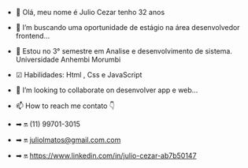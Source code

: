 - 👋 Olá, meu nome é Julio Cezar tenho 32 anos
- 👀 I’m buscando uma oportunidade de estágio na área desenvolvedor frontend...
- 🌱 Estou no 3° semestre em Analise e desenvolvimento de sistema. Universidade Anhembi Morumbi
- ☑ Habilidades: Html , Css e JavaScript
- 💞️ I’m looking to collaborate on desenvolver app e web...
- 📫 How to reach me contato 👇

- ➡ 🔛 (11) 99701-3015

- ➡ 🔛 juliolmatos@gmail.com.com

- ➡ 🔛 https://www.linkedin.com/in/julio-cezar-ab7b50147

<!---
JULIO-Cezarr/JULIO-Cezarr is a ✨ special ✨ repository because its `README.md` (this file) appears on your GitHub profile.
You can click the Preview link to take a look at your changes.
--->
